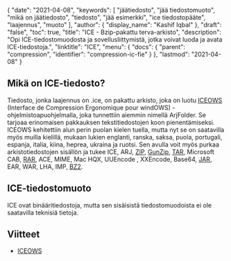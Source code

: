 {
  "date": "2021-04-08",
  "keywords": [
"jäätiedosto",
"jää tiedostomuoto",
"mikä on jäätiedosto",
"tiedosto",
"jää esimerkki",
"ice tiedostopääte",
"laajennus",
"muoto"
],
  "author": {
    "display_name": "Kashif Iqbal"
},
  "draft": "false",
  "toc": true,
  "title": "ICE - Bzip-pakattu terva-arkisto",
  "description": "Opi ICE-tiedostomuodosta ja sovellusliittymistä, jotka voivat luoda ja avata ICE-tiedostoja.",
  "linktitle": "ICE",
  "menu": {
    "docs": {
      "parent": "compression",
      "identifier": "compression-ic-fie"
}
},
  "lastmod": "2021-04-08"
}

## Mikä on ICE-tiedosto?

Tiedosto, jonka laajennus on .ice, on pakattu arkisto, joka on luotu [ICEOWS](http://www.iceows.com/index.html) (Interface de Compression Ergonomique pour windOWS) -ohjelmistoapuohjelmalla, joka tunnettiin aiemmin nimellä ArjFolder. Se tarjoaa erinomaisen pakkauksen tekstitiedostojen koon pienentämiseksi. ICEOWS kehitettiin alun perin puolan kielen tuella, mutta nyt se on saatavilla myös muilla kielillä, mukaan lukien englanti, ranska, saksa, puola, portugali, espanja, italia, kiina, heprea, ukraina ja ruotsi. Sen avulla voit myös purkaa arkistotiedostojen sisällön ja tukee ICE, ARJ, [ZIP](/compression/zip/), [GunZip](/compression/gz/), [TAR](/compression/tar/), Microsoft CAB, [RAR](/compression/rar/), ACE, MIME, Mac HQX, UUEncode , XXEncode, Base64, [JAR](/programming/jar/), EAR, WAR, LHA, IMP, [BZ2](/compression/bz2/).

## ICE-tiedostomuoto

ICE ovat binääritiedostoja, mutta sen sisäisistä tiedostomuodoista ei ole saatavilla teknisiä tietoja.

## Viitteet

* [ICEOWS](http://www.iceows.com/index.html)


